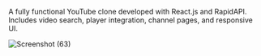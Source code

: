A fully functional YouTube clone developed with React.js and RapidAPI. Includes video search, player integration, channel pages, and responsive UI.



![Screenshot (63)](https://github.com/user-attachments/assets/c301ec91-5ca8-4ed1-9fcd-bda5c727efad)



